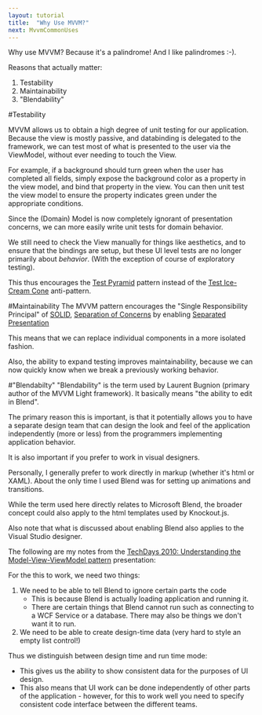 ```yaml
---
layout: tutorial
title:  "Why Use MVVM?"
next: MvvmCommonUses
---
```


Why use MVVM? Because it's a palindrome! And I like palindromes :-).

Reasons that actually matter:
1. Testability
2. Maintainability
3. "Blendability"


#Testability

MVVM allows us to obtain a high degree of unit testing for our application.  Because the view is mostly passive, and databinding is delegated to the framework, we can test most of what is presented to the user via the ViewModel, without ever needing to touch the View.

For example, if a background should turn green when the user has completed all fields, simply expose the background color as a property in the view model, and bind that property in the view.  You can then unit test the view model to ensure the property indicates green under the appropriate conditions.

Since the (Domain) Model is now completely ignorant of presentation concerns, we can more easily write unit tests for domain behavior.

We still need to check the View manually for things like aesthetics, and to ensure that the bindings are setup, but these UI level tests are no longer primarily about *behavior*. (With the exception of course of exploratory testing).

This thus encourages the [Test Pyramid](http://martinfowler.com/bliki/TestPyramid.html) pattern instead of the [Test Ice-Cream Cone](http://watirmelon.com/2012/01/31/introducing-the-software-testing-ice-cream-cone/) anti-pattern.

#Maintainability
The MVVM pattern encourages the "Single Responsibility Principal" of [SOLID](http://en.wikipedia.org/wiki/SOLID_%28object-oriented_design%29), [Separation of Concerns](http://en.wikipedia.org/wiki/Separation_of_concerns) by enabling [Separated Presentation](http://martinfowler.com/eaaDev/SeparatedPresentation.html)

This means that we can replace individual components in a more isolated fashion.

Also, the ability to expand testing improves maintainability, because we can now quickly know when we break a previously working behavior.

#"Blendabilty"
"Blendability" is the term used by Laurent Bugnion (primary author of the MVVM Light framework). It basically means "the ability to edit in Blend".

The primary reason this is important, is that it potentially allows you to have a separate design team that can design the look and feel of the application independently (more or less) from the programmers implementing application behavior.

It is also important if you prefer to work in visual designers.

Personally, I generally prefer to work directly in markup (whether it's html or XAML).  About the only time I used Blend was for setting up animations and transitions.

While the term used here directly relates to Microsoft Blend, the broader concept could also apply to the html templates used by Knockout.js.

Also note that what is discussed about enabling Blend also applies to the Visual Studio designer.

The following are my notes from the  [TechDays 2010: Understanding the Model-View-ViewModel pattern](http://www.galasoft.ch/mvvmvideo1) presentation:

For the this to work, we need two things:

1. We need to be able to tell Blend to ignore certain parts the code
   * This is because Blend is actually loading application and running it.
   * There are certain things that Blend cannot run such as connecting to a WCF Service or a database.  There may also be things we don't want it to run.
2. We need to be able to create design-time data (very hard to style an empty list control!)

Thus we distinguish between design time and run time mode:
  * This gives us the ability to show consistent data for the purposes of UI design.
  * This also means that UI work can be done independently of other parts of the application - however, for this to work well you need to specify consistent code interface between the different teams.


